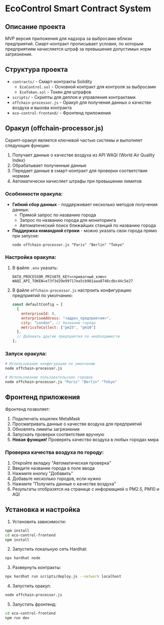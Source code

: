 # EcoControl Smart Contract System

## Описание проекта
MVP версия приложения для надзора за выбросами вблизи предприятий. Смарт-контракт прописывает условия, по которым предприятиям начисляется штраф за превышение допустимых норм загрязнения.

## Структура проекта
- `contracts/` - Смарт-контракты Solidity
  - `EcoControl.sol` - Основной контракт для контроля за выбросами
  - `EcoToken.sol` - Токен для штрафов
- `scripts/` - Скрипты для деплоя и управления контрактами
- `offchain-processor.js` - Оракул для получения данных о качестве воздуха и вызова контракта
- `eco-control-frontend/` - Фронтенд приложения

## Оракул (offchain-processor.js)

Скрипт-оракул является ключевой частью системы и выполняет следующие функции:
1. Получает данные о качестве воздуха из API WAQI (World Air Quality Index)
2. Обрабатывает полученные данные
3. Передает данные в смарт-контракт для проверки соответствия нормам
4. Автоматически начисляет штрафы при превышении лимитов

### Особенности оракула:
- **Гибкий сбор данных** - поддерживает несколько методов получения данных:
  - Прямой запрос по названию города
  - Запрос по названию города для мониторинга
  - Автоматический поиск ближайших станций по названию города
- **Поддержка командной строки** - можно указать свои города прямо при запуске:
  ```
  node offchain-processor.js "Paris" "Berlin" "Tokyo"
  ```

### Настройка оракула:
1. В файле `.env` указать:
   ```
   DATA_PROCESSOR_PRIVATE_KEY=<приватный_ключ>
   WAQI_API_TOKEN=e73f3d29e99717ea5cb981aaa8748cdbc44c5e27
   ```

2. В файле `offchain-processor.js` настроить конфигурацию предприятий по умолчанию:
   ```javascript
   const defaultConfig = [
     {
       enterpriseId: 0,
       enterpriseAddress: "<адрес_предприятия>",
       city: "London", // Название города
       metricsToCollect: ["pm25", "pm10"]
     },
     // Добавить другие предприятия по необходимости
   ];
   ```

### Запуск оракула:
```bash
# Использование конфигурации по умолчанию
node offchain-processor.js

# Использование пользовательских городов
node offchain-processor.js "Paris" "Berlin" "Tokyo"
```

## Фронтенд приложения

Фронтенд позволяет:
1. Подключать кошелек MetaMask
2. Просматривать данные о качестве воздуха для предприятий
3. Обновлять лимиты загрязнения
4. Запускать проверки соответствия вручную
5. **Новая функция!** Проверять качество воздуха в любых городах мира

### Проверка качества воздуха по городу:
1. Откройте вкладку "Автоматическая проверка"
2. Введите название города в поле ввода
3. Нажмите кнопку "Добавить"
4. Добавьте несколько городов, если нужно
5. Нажмите "Получить данные о качестве воздуха"
6. Результаты отобразятся на странице с информацией о PM2.5, PM10 и AQI

## Установка и настройка

1. Установить зависимости:
```bash
npm install
cd eco-control-frontend
npm install
```

2. Запустить локальную сеть Hardhat:
```bash
npx hardhat node
```

3. Развернуть контракты:
```bash
npx hardhat run scripts/deploy.js --network localhost
```

4. Запустить оракул:
```bash
node offchain-processor.js
```

5. Запустить фронтенд:
```bash
cd eco-control-frontend
npm run dev
```
